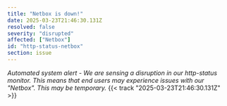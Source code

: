 ```yaml
---
title: "Netbox is down!"
date: 2025-03-23T21:46:30.131Z
resolved: false
severity: "disrupted"
affected: ["Netbox"]
id: "http-status-netbox"
section: issue
---
```


**Automated system alert* - We are sensing a disruption in our http-status monitor. This means that end users may experience issues with our "Netbox". This may be temporary.* {{< track "2025-03-23T21:46:30.131Z" >}}
